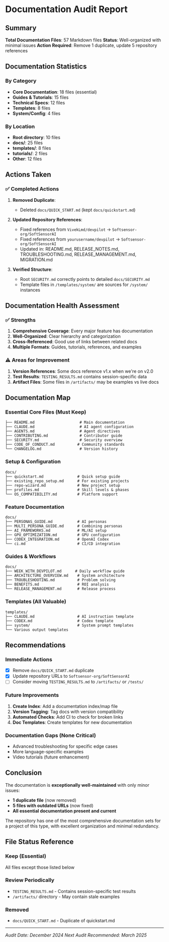 # Documentation Audit Report

## Summary

**Total Documentation Files**: 57 Markdown files **Status**: Well-organized with minimal issues
**Action Required**: Remove 1 duplicate, update 5 repository references

## Documentation Statistics

### By Category

- **Core Documentation**: 18 files (essential)
- **Guides & Tutorials**: 15 files
- **Technical Specs**: 12 files
- **Templates**: 8 files
- **System/Config**: 4 files

### By Location

- **Root directory**: 10 files
- **docs/**: 25 files
- **templates/**: 8 files
- **tutorials/**: 2 files
- **Other**: 12 files

## Actions Taken

### ✅ Completed Actions

1. **Removed Duplicate**:

   - Deleted `docs/QUICK_START.md` (kept `docs/quickstart.md`)

2. **Updated Repository References**:

   - Fixed references from `VivekLmd/devpilot` → `Softsensor-org/SoftSensorAI`
   - Fixed references from `yourusername/devpilot` → `Softsensor-org/SoftSensorAI`
   - Updated in: README.md, RELEASE_NOTES.md, TROUBLESHOOTING.md, RELEASE_MANAGEMENT.md,
     MIGRATION.md

3. **Verified Structure**:
   - Root `SECURITY.md` correctly points to detailed `docs/SECURITY.md`
   - Template files in `/templates/system/` are sources for `/system/` instances

## Documentation Health Assessment

### ✅ Strengths

1. **Comprehensive Coverage**: Every major feature has documentation
2. **Well-Organized**: Clear hierarchy and categorization
3. **Cross-Referenced**: Good use of links between related docs
4. **Multiple Formats**: Guides, tutorials, references, and examples

### ⚠️ Areas for Improvement

1. **Version References**: Some docs reference v1.x when we're on v2.0
2. **Test Results**: `TESTING_RESULTS.md` contains session-specific data
3. **Artifact Files**: Some files in `/artifacts/` may be examples vs live docs

## Documentation Map

### Essential Core Files (Must Keep)

```
├── README.md                    # Main documentation
├── CLAUDE.md                    # AI agent configuration
├── AGENTS.md                    # Agent directives
├── CONTRIBUTING.md              # Contributor guide
├── SECURITY.md                  # Security overview
├── CODE_OF_CONDUCT.md          # Community standards
└── CHANGELOG.md                 # Version history
```

### Setup & Configuration

```
docs/
├── quickstart.md               # Quick setup guide
├── existing_repo_setup.md      # For existing projects
├── repo-wizard.md              # New project setup
├── profiles.md                 # Skill levels & phases
└── OS_COMPATIBILITY.md         # Platform support
```

### Feature Documentation

```
docs/
├── PERSONAS_GUIDE.md           # AI personas
├── MULTI_PERSONA_GUIDE.md      # Combining personas
├── AI_FRAMEWORKS.md            # ML/AI setup
├── GPU_OPTIMIZATION.md         # GPU configuration
├── CODEX_INTEGRATION.md        # OpenAI Codex
└── ci.md                       # CI/CD integration
```

### Guides & Workflows

```
docs/
├── WEEK_WITH_DEVPILOT.md      # Daily workflow guide
├── ARCHITECTURE_OVERVIEW.md    # System architecture
├── TROUBLESHOOTING.md          # Problem solving
├── BENEFITS.md                 # ROI analysis
└── RELEASE_MANAGEMENT.md       # Release process
```

### Templates (All Valuable)

```
templates/
├── CLAUDE.md                   # AI instruction template
├── CODEX.md                    # Codex template
├── system/                     # System prompt templates
└── Various output templates
```

## Recommendations

### Immediate Actions

- [x] Remove `docs/QUICK_START.md` duplicate
- [x] Update repository URLs to `Softsensor-org/SoftSensorAI`
- [ ] Consider moving `TESTING_RESULTS.md` to `/artifacts/` or `/tests/`

### Future Improvements

1. **Create Index**: Add a documentation index/map file
2. **Version Tagging**: Tag docs with version compatibility
3. **Automated Checks**: Add CI to check for broken links
4. **Doc Templates**: Create templates for new documentation

### Documentation Gaps (None Critical)

- Advanced troubleshooting for specific edge cases
- More language-specific examples
- Video tutorials (future enhancement)

## Conclusion

The documentation is **exceptionally well-maintained** with only minor issues:

- **1 duplicate file** (now removed)
- **5 files with outdated URLs** (now fixed)
- **All essential documentation present and current**

The repository has one of the most comprehensive documentation sets for a project of this type, with
excellent organization and minimal redundancy.

## File Status Reference

### Keep (Essential)

All files except those listed below

### Review Periodically

- `TESTING_RESULTS.md` - Contains session-specific test results
- `/artifacts/` directory - May contain stale examples

### Removed

- `docs/QUICK_START.md` - Duplicate of quickstart.md

---

_Audit Date: December 2024_ _Next Audit Recommended: March 2025_
